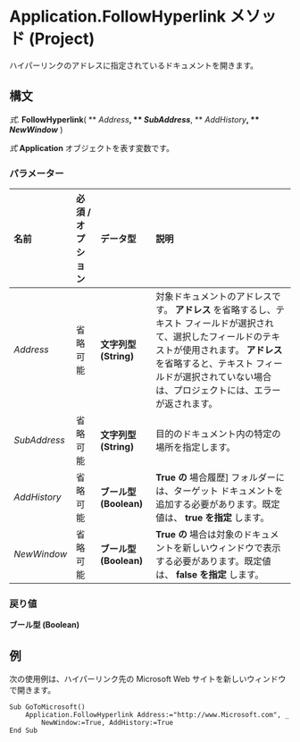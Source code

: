 
# Application.FollowHyperlink メソッド (Project)

ハイパーリンクのアドレスに指定されているドキュメントを開きます。


## 構文

 _式_. **FollowHyperlink**( ** _Address_**, ** _SubAddress_**, ** _AddHistory_**, ** _NewWindow_** )

 _式_ **Application** オブジェクトを表す変数です。


### パラメーター



|**名前**|**必須 / オプション**|**データ型**|**説明**|
|:-----|:-----|:-----|:-----|
| _Address_|省略可能|**文字列型 (String)**|対象ドキュメントのアドレスです。 **アドレス** を省略するし、テキスト フィールドが選択されて、選択したフィールドのテキストが使用されます。 **アドレス** を省略すると、テキスト フィールドが選択されていない場合は、プロジェクトには、エラーが返されます。|
| _SubAddress_|省略可能|**文字列型 (String)**|目的のドキュメント内の特定の場所を指定します。|
| _AddHistory_|省略可能|**ブール型 (Boolean)**|**True の** 場合履歴] フォルダーには、ターゲット ドキュメントを追加する必要があります。既定値は、 **true を指定** します。|
| _NewWindow_|省略可能|**ブール型 (Boolean)**|**True の** 場合は対象のドキュメントを新しいウィンドウで表示する必要があります。既定値は、 **false を指定** します。|

### 戻り値

 **ブール型 (Boolean)**


## 例

次の使用例は、ハイパーリンク先の Microsoft Web サイトを新しいウィンドウで開きます。


```
Sub GoToMicrosoft() 
    Application.FollowHyperlink Address:="http://www.Microsoft.com", _ 
        NewWindow:=True, AddHistory:=True 
End Sub
```

